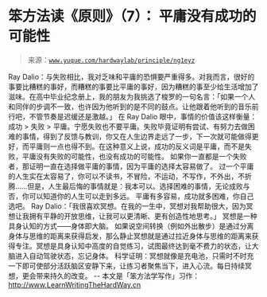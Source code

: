 # 笨方法读《原则》（7）： 平庸没有成功的可能性

> 来源：[`www.yuque.com/hardwaylab/principle/ng1eyz`](https://www.yuque.com/hardwaylab/principle/ng1eyz)

<ne-p id="3766ddf16c19c8d467ba3a18224cc056_p_1" data-lake-id="3766ddf16c19c8d467ba3a18224cc056_p_1"><ne-text id="ucc40fb3f" ne-bold="true">Ray Dalio：与失败相比，我对乏味和平庸的恐惧要严重得多。对我而言，很好的事要比糟糕的事好，而糟糕的事要比平庸的事好，因为糟糕的事至少给生活增加了滋味。在高中毕业纪念册上，我的朋友为我挑选了梭罗的一句名言：「如果一个人和同伴的步调不一致，也许因为他听到的是不同的鼓点。让他跟着他听到的音乐前行吧，不管节奏是迟缓还是激越。」</ne-text></ne-p> <ne-p id="c712764960cb9c73bedea0fb15d60d9c_p_3" data-lake-id="c712764960cb9c73bedea0fb15d60d9c_p_3"><ne-text id="u0999b9ac">在 Ray Dalio 眼中，事情的价值该这样衡量：成功 > 失败 > 平庸。宁愿失败也不要平庸。失败毕竟证明有尝试、有努力去做困难的事情，得到了反馈与教训，你又在人生边界走远了一步，下一次就可能做得更好，而平庸则一点也得不到。在这种意义上说，成功的反义词是平庸，而不是失败，平庸没有失败的可能性，也没有成功的可能性。</ne-text></ne-p> <ne-p id="8ff568ff77749861d8cf08730495cd98_p_5" data-lake-id="8ff568ff77749861d8cf08730495cd98_p_5"><ne-text id="uc78cdd20">如果你一直都是一个失败者，那证明一直在选择做平庸的事情，因为平庸的选择太容易做了。</ne-text> <ne-text id="u08fe1ea5">过一个平庸的人生实在太容易了，你可以不读书，不冒险，不运动，不写作，不外出，不折腾……但是，人生最后悔的事情就是：我本可以。选择困难的事情，无论成败与否，你可以知道你的人生可以走到多远。</ne-text></ne-p> <ne-p id="90d3c25bd08ea88f4d103e87a2901c5d_p_7" data-lake-id="90d3c25bd08ea88f4d103e87a2901c5d_p_7"><ne-text id="u1c742bfe">平庸有多容易，成功就多困难，你自己选吧。</ne-text></ne-p> <ne-p id="e6e8a93436a6c308d04edec0f8ad9f60_p_9" data-lake-id="e6e8a93436a6c308d04edec0f8ad9f60_p_9"><ne-text id="u3dc55df8" ne-bold="true">Ray Dalio：「我很喜欢冥想。在我的一生中，冥想对我帮助很大，因为冥想让我拥有平静的开放思维，让我可以更清晰、更有创造性地思考。」</ne-text></ne-p> <ne-p id="d68d04d4eed5f129a0d38b3c377a4bef_p_11" data-lake-id="d68d04d4eed5f129a0d38b3c377a4bef_p_11"><ne-text id="u110129de">冥想是一种具身认知的方式——身体即大脑。</ne-text></ne-p> <ne-p id="669133de7148c24fa0ad14f5287cad8c_p_13" data-lake-id="669133de7148c24fa0ad14f5287cad8c_p_13"><ne-text id="u15f2d2de">如果说空间转换（例如外出散步）是通过分离身体与思维的距离来获得启发，那么静止冥想就是通过拉近身体与思维的距离来获得专注。冥想是具身认知中高度的自觉练习，试图最终达到毫不费力的状态，让大脑进入自动驾驶状态，忘记身体。</ne-text></ne-p> <ne-p id="7d8235078c9ee41d48b3addf505d4894_p_15" data-lake-id="7d8235078c9ee41d48b3addf505d4894_p_15"><ne-text id="udaf34cfd">科学证明：冥想就像是充电池，只需时不时充一下即可使部分活跃脑区安静下来，让练习者聚焦当下，进入心流。每日持续冥想，更会带来持久的改变。</ne-text></ne-p> <ne-p id="795fb41827902ac4601f0374a2833951_p_17" data-lake-id="795fb41827902ac4601f0374a2833951_p_17"><ne-text id="ue9218b93">--</ne-text></ne-p> <ne-p id="4f282d534731981a9dd91c05ed9b3c58_p_19" data-lake-id="4f282d534731981a9dd91c05ed9b3c58_p_19"><ne-text id="ud35226fb">本文是「笨方法学写作」习作：</ne-text>[<ne-text id="ufc374f1f">http://www.LearnWritingTheHardWay.cn</ne-text>](http://www.LearnWritingTheHardWay.cn)</ne-p>
